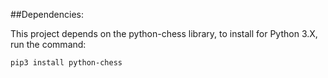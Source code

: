##Dependencies:

This project depends on the python-chess library, to install for Python 3.X, run the command:

`pip3 install python-chess`
